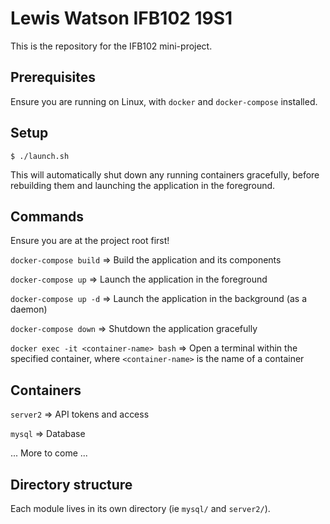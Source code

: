 # Lewis Watson IFB102 19S1


This is the repository for the IFB102 mini-project.

## Prerequisites
Ensure you are running on Linux, with `docker` and `docker-compose` installed.

## Setup
`$ ./launch.sh`

This will automatically shut down any running containers gracefully, before rebuilding them and launching the application in the foreground.

## Commands
Ensure you are at the project root first!


`docker-compose build` => Build the application and its components

`docker-compose up` => Launch the application in the foreground

`docker-compose up -d` => Launch the application in the background (as a daemon)

`docker-compose down` => Shutdown the application gracefully

`docker exec -it <container-name> bash` => Open a terminal within the specified container, where `<container-name>` is the name of a container


## Containers
`server2` => API tokens and access

`mysql` => Database

... More to come ...

## Directory structure

Each module lives in its own directory (ie `mysql/` and `server2/`).